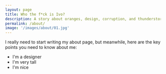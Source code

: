 ```yaml
---
layout: page
title: Who the f*ck is Ivo?
description: A story about oranges, design, corruption, and thunderstorms.
permalink: /about/
image: '/images/about/01.jpg'
---
```


I really need to start writing my about page, but meanwhile, here are the key points you need to know about me:
- I'm a designer
- I'm very tall
- I'm nice